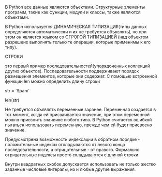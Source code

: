 В Python все данные являются объектами. Структурные элементы программ,
такие как функции, модули и классы, также являются объектами.

В Python используется ДИНАМИЧЕСКАЯ ТИПИЗАЦИЯ(типы данных определяются
автоматически и их не требуется объявлять), но при этом он является
языком со СТРОГОЙ ТИПИЗАЦИЕЙ (над объектом разрешено выполнять только
те операции, которые применимы к его типу).


СТРОКИ

это первый пример последовательностей(упорядоченных коллекций других
объектов). Последовательности поддерживают порядок размещения элементов,
которые они содержат.
С помощью встроенной функции len можно определить длину строки

str = 'Spam'

len(str)

Не требуется объявлять переменные заранее. Переменная создается в тот момент,
когда ей присваивается значение, при этом переменной можно присвоить значеине
любого типа.
В Python считается ошибкой пытаться использовать переменную, прежде чем ей
будет присвоено значение.

Предусмотрена возможность индексации в обратном порядке - положительные индексы
откладываются от левого конца последовательности, а отрицательные - от правого.
Формально отрицательные индексы просто складываются с длиной строки.

Внутри квадратных скобок допускается использовать не только жестко заданные
числовые литералы, но и любые другие выражения.
